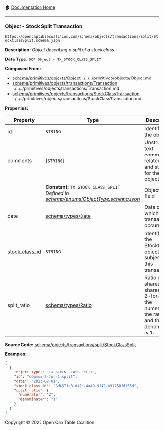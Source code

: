 :house: [Documentation Home](../../../../../README.md)

---

### Object - Stock Split Transaction

`https://opencaptablecoalition.com/schema/objects/transactions/split/StockClassSplit.schema.json`

**Description:** _Object describing a split of a stock class_

**Data Type:** `OCF Object - TX_STOCK_CLASS_SPLIT`

**Composed From:**

- [schema/primitives/objects/Object](../../../primitives/objects/Object.md) ../../../primitives/objects/Object.md
- [schema/primitives/objects/transactions/Transaction](../../../primitives/objects/transactions/Transaction.md) ../../../primitives/objects/transactions/Transaction.md
- [schema/primitives/objects/transactions/StockClassTransaction](../../../primitives/objects/transactions/StockClassTransaction.md) ../../../primitives/objects/transactions/StockClassTransaction.md

**Properties:**

| Property       | Type                                                                                                                      | Description                                                                                                    | Required   |
| -------------- | ------------------------------------------------------------------------------------------------------------------------- | -------------------------------------------------------------------------------------------------------------- | ---------- |
| id             | `STRING`                                                                                                                  | Identifier for the object                                                                                      | `REQUIRED` |
| comments       | [`STRING`]                                                                                                                | Unstructured text comments related to and stored for the object                                                | -          |
|                | **Constant:** `TX_STOCK_CLASS_SPLIT`</br>_Defined in [schema/enums/ObjectType.schema.json](../../../enums/ObjectType.md)_ | Object type field                                                                                              | -          |
| date           | [schema/types/Date](../../../types/Date.md)                                                                               | Date on which the transaction occurred                                                                         | `REQUIRED` |
| stock_class_id | `STRING`                                                                                                                  | Identifier of the StockClass object, a subject of this transaction                                             | `REQUIRED` |
| split_ratio    | [schema/types/Ratio](../../../types/Ratio.md)                                                                             | Ratio of new shares to old shares. For 2-for-1 split the numerator of the ratio is 2 and the denominator is 1. | `REQUIRED` |

**Source Code:** [schema/objects/transactions/split/StockClassSplit](../../../../../../schema/objects/transactions/split/StockClassSplit.schema.json)

**Examples:**

```json
[
  {
    "object_type": "TX_STOCK_CLASS_SPLIT",
    "id": "common-2-for-1-split",
    "date": "2022-02-01",
    "stock_class_id": "8d8371e8-d41d-4a49-9f42-b91758fd155d",
    "split_ratio": {
      "numerator": "2",
      "denominator": "1"
    }
  }
]
```

Copyright © 2022 Open Cap Table Coalition.
